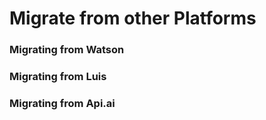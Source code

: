 # Migrate from other Platforms

### Migrating from Watson
### Migrating from Luis
### Migrating from Api.ai
